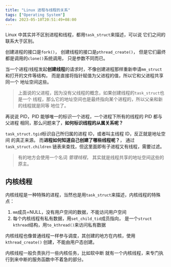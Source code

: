 ```yaml
---
title: "Linux 进程与线程的关系"
tags: ["Operating System"]
date: 2023-05-10T20:51:49+08:00
---
```


Linux 中其实并不区别进程和线程，都用`task_struct`来描述，可以说
它们之间的联系大于区别。

创建进程的接口是`fork()`， 创建线程的接口是`pthread_create()`，
但是它们最终都是调用的`clone()`系统调用， 只是参数不同而已。

当一个进程/线程发起**创建线程**的请求时，不像创建进程那样重新申请`mm_struct`
和打开的文件等结构， 而是直接将指针赋值为父进程的值，所以它和父进程共享同一个
地址空间这些。

> 上面说的父进程，因为没有父线程的概念，如果创建线程的`task_struct`也是一个
> 线程，那么它的地址空间也是最终指向某个进程的，所以父亲和新的线程就是同等
> 地位了。

再说说 PID，PID 能够唯一的标识一个进程，一个进程下所有的线程的 PID 都与父进程
相同，那么问题来了，**如何标识线程的从属关系呢？**

`task_struct.tgid`标识自己所归属的进程 ID，或者叫主线程 ID，反正就是地址空间
的真正来源。 而**进程如何知道自己创建了哪些线程呢？**， 通过`task_struct.children`
链表来查找，但这里面即有子进程又有线程，需要过滤。

> 有的地方会使用一个名词 _管理线程_， 其实就是线程共享的地址空间这些的原主。

## 内核线程

内核线程是一种特殊的进程，当然也是用`task_struct`来描述，内核线程的特殊点：

1. `mm`成员=NULL，没有用户空间的数据，不能访问用户空间
2. 每个内核线程有私有数据，用`set_child_tid`成员指向，
   是一个`struct kthread`结构，用`to_kthread()`来访问私有数据

内核线程也像普通线程一样参与调度，其创建的地方在内核，使用`kthread_create()`
创建，不能由用户态创建。

内核线程一般负责执行一些内核任务，比如软中断
就有一个内核线程，来专门执行到来中断的服务函数中不着急的部分。

